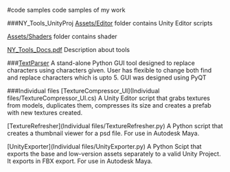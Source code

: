 #code samples
code samples of my work

###NY_Tools_UnityProj
[Assets/Editor](NY_Tools_UnityProj/Assets/Editor) folder contains Unity Editor scripts

[Assets/Shaders](NY_Tools_UnityProj/Assets/Shaders) folder contains shader

[NY_Tools_Docs.pdf](NY_Tools_UnityProj/NY_Tools_Docs.pdf) Description about tools

###[TextParser](TextParser)
A stand-alone Python GUI tool designed to replace characters using characters given. User has flexible to change both find and replace characters which is upto 5. GUI was designed using PyQT

###Individual files
[TextureCompressor_UI](Individual files/TextureCompressor_UI.cs) A Unity Editor script that grabs textures from models, duplicates them, compresses its size and creates a prefab with new textures created.

[TextureRefresher](Individual files/TextureRefresher.py) A Python script that creates a thumbnail viewer for a psd file. For use in Autodesk Maya.

[UnityExporter](Individual files/UnityExporter.py) A Python Scipt that exports the base and low-version assets separately to a valid Unity Project. It exports in FBX export. For use in Autodesk Maya.
